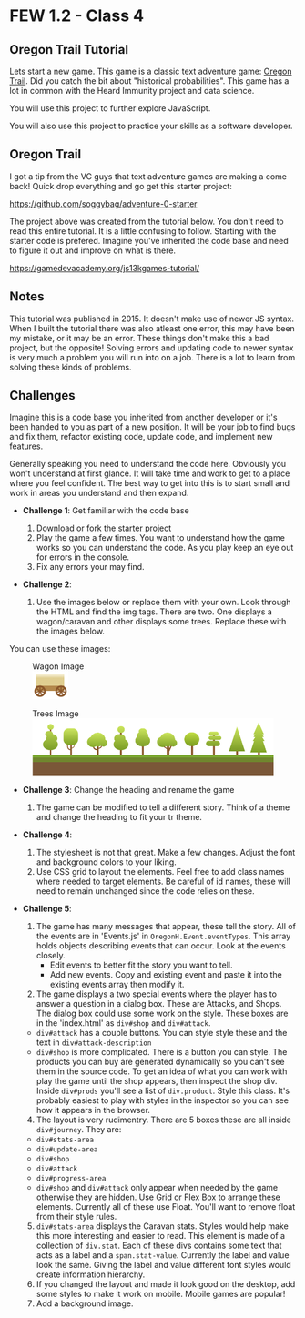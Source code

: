 # FEW 1.2 - Class 4

## Oregon Trail Tutorial

Lets start a new game. This game is a classic text adventure game: [Oregon Trail](https://en.wikipedia.org/wiki/The_Oregon_Trail_(series)). Did you catch the bit about "historical probabilities". This game has a lot in common with the Heard Immunity project and data science. 

You will use this project to further explore JavaScript. 

You will also use this project to practice your skills as a software developer.

## Oregon Trail

I got a tip from the VC guys that text adventure games are making a come back! Quick drop everything and go get this starter project: 

https://github.com/soggybag/adventure-0-starter

The project above was created from the tutorial below. You don't need to read this entire tutorial. It is a little confusing to follow. Starting with the starter code is prefered. Imagine you've inherited the code base and need to figure it out and improve on what is there. 

https://gamedevacademy.org/js13kgames-tutorial/

## Notes 

This tutorial was published in 2015. It doesn't make use of newer JS syntax. When I built the tutorial there was also atleast one error, this may have been my mistake, or it may be an error. These things don't make this a bad project, but the opposite! Solving errors and updating code to newer syntax is very much a problem you will run into on a job. There is a lot to learn from solving these kinds of problems. 

## Challenges 

Imagine this is a code base you inherited from another developer or it's been handed to you as part of a new position. It will be your job to find bugs and fix them, refactor existing code, update code, and implement new features. 

Generally speaking you need to understand the code here. Obviously you won't understand at first glance. It will take time and work to get to a place where you feel confident. The best way to get into this is to start small and work in areas you understand and then expand. 

- **Challenge 1**: Get familiar with the code base
  1. Download or fork the [starter project](https://github.com/soggybag/adventure-0-starter)
  2. Play the game a few times. You want to understand how the game works so you can understand the code. As you play keep an eye out for errors in the console. 
  3. Fix any errors your may find. 

- **Challenge 2**: 
  1. Use the images below or replace them with your own. Look through the HTML and find the img tags. There are two. One displays a wagon/caravan and other displays some trees. Replace these with the images below. 

You can use these images: 

<figure>
  <figcaption>
    Wagon Image
  </figcaption>
  <img src="images/wagon.png">
</figure>

<figure>
  <figcaption>
    Trees Image
  </figcaption>
  <img src="images/Trees.png">
</figure>

- **Challenge 3**: Change the heading and rename the game
  1. The game can be modified to tell a different story. Think of a theme and change the heading to fit your tr theme. 

- **Challenge 4**: 
  1. The stylesheet is not that great. Make a few changes. Adjust the font and background colors to your liking. 
	1. Use CSS grid to layout the elements. Feel free to add class names where needed to target elements. Be careful of id names, these will need to remain unchanged since the code relies on these. 

- **Challenge 5**:
  1. The game has many messages that appear, these tell the story. All of the events are in 'Events.js' in `OregonH.Event.eventTypes`. This array holds objects describing events that can occur. Look at the events closely.
		- Edit events to better fit the story you want to tell. 
		- Add new events. Copy and existing event and paste it into the existing events array then modify it. 
  1. The game displays a two special events where the player has to answer a question in a dialog box. These are Attacks, and Shops. The dialog box could use some work on the style. These boxes are in the 'index.html' as `div#shop` and `div#attack`.   
    - `div#attack` has a couple buttons. You can style style these and the text in `div#attack-description`
    - `div#shop` is more complicated. There is a button you can style. The products you can buy are generated dynamically so you can't see them in the source code. To get an idea of what you can work with play the game until the shop appears, then inspect the shop div. Inside `div#prods` you'll see a list of `div.product`. Style this class. It's probably easiest to play with styles in the inspector so you can see how it appears in the browser. 
  4. The layout is very rudimentry. There are 5 boxes these are all inside `div#journey`. They are: 
    - `div#stats-area`
    - `div#update-area`
    - `div#shop`
    - `div#attack`
    - `div#progress-area`
    - `div#shop` and `div#attack` only appear when needed by the game otherwise they are hidden. Use Grid or Flex Box to arrange these elements. Currently all of these use Float. You'll want to remove float from their style rules. 
  5. `div#stats-area` displays the Caravan stats. Styles would help make this more interesting and easier to read. This element is made of a collection of `div.stat`. Each of these divs contains some text that acts as a label and a `span.stat-value`. Currently the label and value look the same. Giving the label and value different font styles would create information hierarchy. 
  6. If you changed the layout and made it look good on the desktop, add some styles to make it work on mobile. Mobile games are popular!
  7. Add a background image. 

  